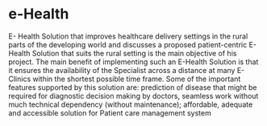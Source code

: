 # e-Health
E- Health Solution that improves healthcare delivery settings in the rural parts of the developing world and discusses a proposed patient-centric E- Health Solution that suits the rural setting is the main objective of his project. The main benefit of implementing such an E-Health Solution is that it ensures the availability of the Specialist across a distance at many E-Clinics within the shortest possible time frame. Some of the important features supported by this solution are: prediction of disease that might be required for diagnostic decision making by doctors, seamless work without much technical dependency (without maintenance); affordable, adequate and accessible solution for Patient care management system
